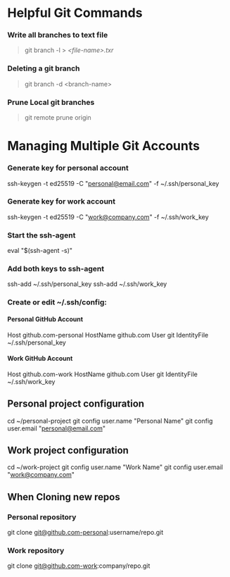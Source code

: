 # Helpful Git Commands

### Write all branches to text file
> git branch -l > *\<file-name>.txr*

### Deleting a git branch
> git branch -d \<branch-name>

### Prune Local git branches
> git remote prune origin

# Managing Multiple Git Accounts
### Generate key for personal account
ssh-keygen -t ed25519 -C "personal@email.com" -f ~/.ssh/personal_key

### Generate key for work account
ssh-keygen -t ed25519 -C "work@company.com" -f ~/.ssh/work_key

### Start the ssh-agent
eval "$(ssh-agent -s)"

### Add both keys to ssh-agent
ssh-add ~/.ssh/personal_key
ssh-add ~/.ssh/work_key

### Create or edit ~/.ssh/config:
#### Personal GitHub Account
Host github.com-personal
    HostName github.com
    User git
    IdentityFile ~/.ssh/personal_key

#### Work GitHub Account
Host github.com-work
    HostName github.com
    User git
    IdentityFile ~/.ssh/work_key

## Personal project configuration
cd ~/personal-project
git config user.name "Personal Name"
git config user.email "personal@email.com"

## Work project configuration
cd ~/work-project
git config user.name "Work Name"
git config user.email "work@company.com"


## When Cloning new repos
### Personal repository
git clone git@github.com-personal:username/repo.git

### Work repository
git clone git@github.com-work:company/repo.git

